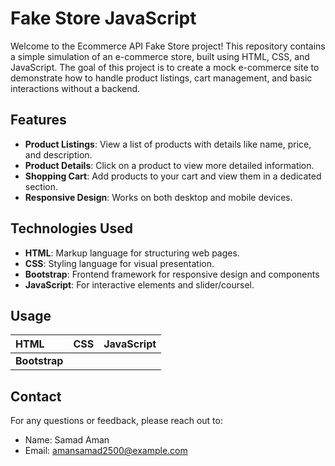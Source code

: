 
# Fake Store JavaScript
Welcome to the Ecommerce API Fake Store project! This repository contains a simple simulation of an e-commerce store, built using HTML, CSS, and JavaScript. The goal of this project is to create a mock e-commerce site to demonstrate how to handle product listings, cart management, and basic interactions without a backend.

## Features


 - **Product Listings**: View a list of products with details like name, price, and         description.
- **Product Details**: Click on a product to view more detailed information.
- **Shopping Cart**: Add products to your cart and view them in a dedicated section.
- **Responsive Design**: Works on both desktop and mobile devices.

## Technologies Used

 - **HTML**: Markup language for structuring web pages.
 - **CSS**: Styling language for visual presentation.
 - **Bootstrap**: Frontend framework for responsive design and components
 - **JavaScript**: For interactive elements and slider/coursel.


## Usage


| HTML | CSS     | JavaScript                |
| :-------- | :------- | :------------------------- |
| **Bootstrap** |   
 



## Contact

For any questions or feedback, please reach out to:

- Name: Samad Aman
- Email: amansamad2500@example.com

